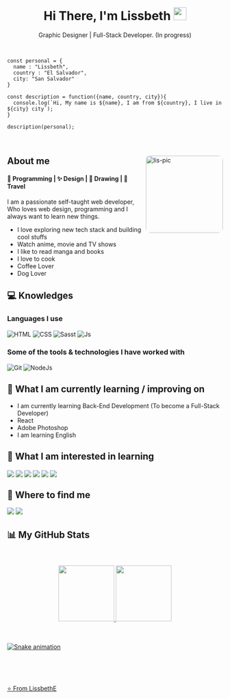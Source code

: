 <h1 align="center">Hi There, I'm Lissbeth <img src="https://raw.githubusercontent.com/verma-anushka/verma-anushka/master/gifs/wave.gif" width="30px"></h1>
<p align="center"> Graphic Designer |  Full-Stack Developer. (In progress)</p>

<br/>

```
const personal = {
  name : "Lissbeth",
  country : "El Salvador",
  city: "San Salvador"
}

const description = function({name, country, city}){
  console.log(`Hi, My name is ${name}, I am from ${country}, I live in ${city} city`);
}

description(personal);

```

<br/>
 
<div>

<img align="right" alt="lis-pic" height="180px" style="border-radius:10px;" src="https://cdn.picrew.me/shareImg/org/202212/707090_Et2iuWEQ.png">

 ## About me
 
 <h4>
💙 Programming | ✨ Design | 🧡 Drawing | 🚀 Travel 
</h4>
 
 <p>I am a passionate self-taught web developer, Who loves web design, programming and I always want to learn new things.</p>
 
 - I love exploring new tech stack and building cool stuffs
 - Watch anime, movie and TV shows
 - I like to read manga and books
 - I love to cook
 - Coffee Lover
 - Dog Lover
 
</div>

## 💻 Knowledges

### Languages I use

<div style="display: inline_block">
<img align="center" alt="HTML"  src="https://img.shields.io/badge/HTML5-E34F26?style=for-the-badge&logo=html5&logoColor=white">
<img align="center" alt="CSS" src="https://img.shields.io/badge/CSS3-1572B6?style=for-the-badge&logo=css3&logoColor=white">
<img align="center" alt="Sasst" src="https://img.shields.io/badge/Sass-CC6699?style=for-the-badge&logo=sass&logoColor=white">
<img align="center" alt="Js" src="https://img.shields.io/badge/JavaScript-F7DF1E?style=for-the-badge&logo=javascript&logoColor=black"> 
</div>

### Some of the tools & technologies I have worked with

<div style="display: inline_block">
<img align="center" alt="Git" src="https://img.shields.io/badge/GIT-E44C30?style=for-the-badge&logo=git&logoColor=white">
<img align="center" alt="NodeJs" src="https://img.shields.io/badge/Node.js-43853D?style=for-the-badge&logo=node.js&logoColor=white"> 
</div>


## 📖 What I am currently learning / improving on

- I am currently learning Back-End Development (To become a Full-Stack Developer)
- React
- Adobe Photoshop
- I am learning English



## 🎯 What I am interested in learning

<div style="display: inline_block">
<img align="center" src="https://img.shields.io/badge/Adobe%20Illustrator-FF9A00?style=for-the-badge&logo=adobe%20illustrator&logoColor=white" />
<img  align="center" src="https://img.shields.io/badge/Adobe%20InDesign-FF3366?style=for-the-badge&logo=Adobe%20InDesign&logoColor=white" />
<img align="center"  src="https://img.shields.io/badge/Figma-F24E1E?style=for-the-badge&logo=figma&logoColor=white">
<img align="center"  src="https://img.shields.io/badge/Adobe%20XD-470137?style=for-the-badge&logo=Adobe%20XD&logoColor=#FF61F" /> 
<img align="center"  src="https://img.shields.io/badge/UI/UX%20Design-DE00A5?style=for-the-badge&logo=%20&logoColor=white" />
<img  align="center" src="https://img.shields.io/badge/Adobe%20Dreamweaver-072401?style=for-the-badge&logo=Adobe%20Dreamweaver&logoColor=34F400"/> 
</div>



## 🔎 Where to find me

<div style="display: inline_block"> 
  <a href = "mailto:lissbethescobar09@gmail.com"><img src="https://img.shields.io/badge/Gmail-D14836?style=for-the-badge&logo=gmail&logoColor=white" target="_blank"></a>
  <a href="www.linkedin.com/in/LissbethE" target="_blank"><img src="https://img.shields.io/badge/LinkedIn-0077B5?style=for-the-badge&logo=linkedin&logoColor=white" target="_blank"></a> 
</div>

## 📊 My GitHub Stats

<br/>
<br/>

<div align="center">
  <a href="https://github.com/LissbethE">
  <img height="130em" src="https://github-readme-stats.vercel.app/api?username=LissbethE&show_icons=true&theme=radical&include_all_commits=true&count_private=true"/>
  <img height="130em" src="https://github-readme-stats.vercel.app/api/top-langs/?username=LissbethE&layout=compact&langs_count=7&theme=radical"/>
</div>

<br/>
<br/>

 ![Snake animation](https://github.com/LissbethE/LissbethE/blob/output/github-contribution-grid-snake.svg)

<br/>
<br/>
<br/>


⭐️ From [LissbethE](https://github.com/LissbethE)
